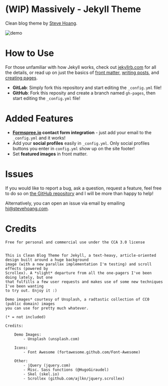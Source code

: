 # (WIP) Massively - Jekyll Theme

Clean blog theme by [Steve Hoang](https://stevehoang.com/).

![demo](assets/images/stevehoang-website.png "Clean blog theme")

# How to Use

For those unfamiliar with how Jekyll works, check out [jekyllrb.com](https://jekyllrb.com/) for all the details,
or read up on just the basics of [front matter](https://jekyllrb.com/docs/frontmatter/), [writing posts](https://jekyllrb.com/docs/posts/),
and [creating pages](https://jekyllrb.com/docs/pages/).

- **GitLab**: Simply fork this repository and start editing the `_config.yml` file!
- **GitHub**: Fork this reposity and create a branch named `gh-pages`, then start editing the `_config.yml` file!

# Added Features

* **[Formspree.io](https://formspree.io/) contact form integration** - just add your email to the `_config.yml` and it works!
* Add your **social profiles** easily in `_config.yml`. Only social profiles buttons you enter in `config.yml` show up on the site footer!
* Set **featured images** in front matter.

# Issues

If you would like to report a bug, ask a question, request a feature, feel free to do so on [the GitHub repository](https://github.io/lotusk08/stevehoang) and I will be more than happy to help!

Alternatively, you can open an issue via email by emailing [hi@stevehoang.com](mailto:hi@stevehoang.com).

# Credits

```
Free for personal and commercial use under the CCA 3.0 license


This is Clean Blog Theme for Jekyll, a text-heavy, article-oriented design built around a huge background
image (with a new parallax implementation I'm testing) and scroll effects (powered by
Scrollex). A *slight* departure from all the one-pagers I've been doing lately, but one
that fulfills a few user requests and makes use of some new techniques I've been wanting
to try out. Enjoy it :)

Demo images* courtesy of Unsplash, a radtastic collection of CC0 (public domain) images
you can use for pretty much whatever.

(* = not included)

Credits:

	Demo Images:
		- Unsplash (unsplash.com)

	Icons:
		- Font Awesome (fortawesome.github.com/Font-Awesome)

	Other:
		- jQuery (jquery.com)
		- Misc. Sass functions (@HugoGiraudel)
		- Skel (skel.io)
		- Scrollex (github.com/ajlkn/jquery.scrollex)
```
